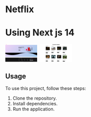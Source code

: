 # Netflix 
# Using Next js 14

<div style="display: flex;">
    <div style="margin-right: 10px;">
        <img src="./public/screenshot1.png" alt="Screenshot 1" style="max-width: 100px;">
    </div>
    <div>
        <img src="./public/screenshot2.png" alt="Screenshot 2" style="max-width: 100px;">
    </div>
</div>

## Usage

To use this project, follow these steps:
1. Clone the repository.
2. Install dependencies.
3. Run the application.

